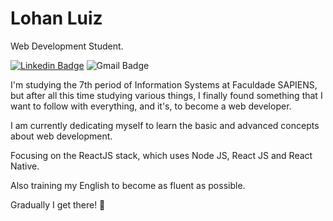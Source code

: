 # Lohan Luiz

Web Development Student.

[![Linkedin Badge](https://img.shields.io/badge/-Lohan%20Luiz-%237159c1)](https://www.linkedin.com/in/lohan-luiz-65a6451b5/)
![Gmail Badge](https://img.shields.io/badge/Gmail-lohanluiz12%40gmail.com-%237159c1)

I'm studying the 7th period of Information Systems at Faculdade SAPIENS, but after all this time studying various things, I finally found something that I want to follow with everything, and it's, to become a web developer.

I am currently dedicating myself to learn the basic and advanced concepts about web development. 

Focusing on the ReactJS stack, which uses Node JS, React JS and React Native.

Also training my English to become as fluent as possible.


Gradually I get there! 🚀
